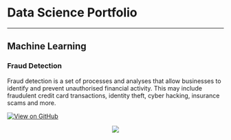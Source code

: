 # Data Science Portfolio

---

## Machine Learning

### Fraud Detection
Fraud detection is a set of processes and analyses that allow businesses to identify and prevent unauthorised financial activity. This may include fraudulent credit card transactions, identity theft, cyber hacking, insurance scams and more.

[![View on GitHub](https://img.shields.io/badge/GitHub-View_on_GitHub-blue?logo=GitHub)](https://github.com/manojshah2/fraud_detection)

<center><img src="assets/img/fraud_detection.jpg"/></center>
